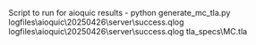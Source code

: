 Script to run for aioquic results -
python generate_mc_tla.py logfiles\aioquic\20250426\server\success.qlog logfiles\aioquic\20250426\server\success.qlog tla_specs\MC.tla
